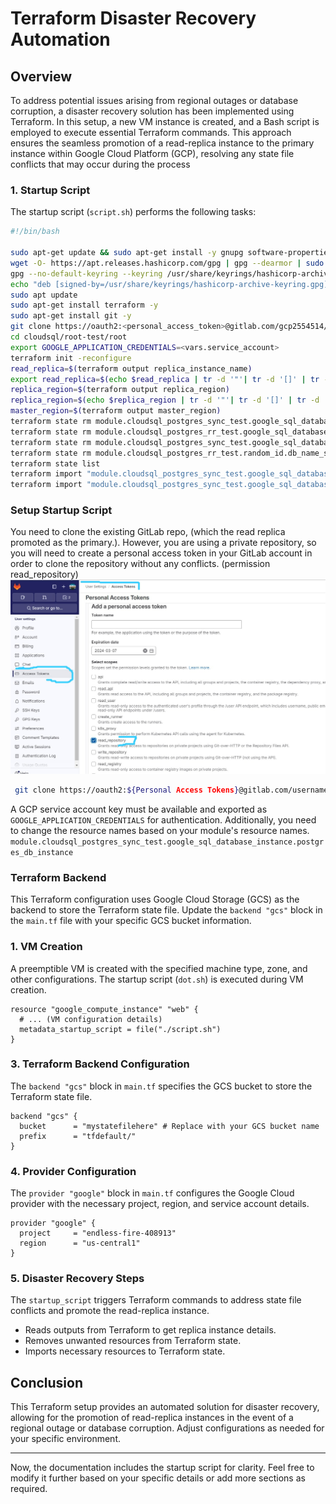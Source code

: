 # Terraform Disaster Recovery Automation

## Overview

To address potential issues arising from regional outages or database corruption, a disaster recovery solution has been implemented using Terraform. In this setup, a new VM instance is created, and a Bash script is employed to execute essential Terraform commands. This approach ensures the seamless promotion of a read-replica instance to the primary instance within Google Cloud Platform (GCP), resolving any state file conflicts that may occur during the process

### 1. Startup Script

The startup script (`script.sh`) performs the following tasks:

```bash
#!/bin/bash

sudo apt-get update && sudo apt-get install -y gnupg software-properties-common
wget -O- https://apt.releases.hashicorp.com/gpg | gpg --dearmor | sudo tee /usr/share/keyrings/hashicorp-archive-keyring.gpg
gpg --no-default-keyring --keyring /usr/share/keyrings/hashicorp-archive-keyring.gpg --fingerprint
echo "deb [signed-by=/usr/share/keyrings/hashicorp-archive-keyring.gpg] https://apt.releases.hashicorp.com $(lsb_release -cs) main" | sudo tee /etc/apt/sources.list.d/hashicorp.list
sudo apt update
sudo apt-get install terraform -y
sudo apt-get install git -y
git clone https://oauth2:<personal_access_token>@gitlab.com/gcp2554514/cloudsql.git
cd cloudsql/root-test/root
export GOOGLE_APPLICATION_CREDENTIALS=<vars.service_account>
terraform init -reconfigure
read_replica=$(terraform output replica_instance_name)
export read_replica=$(echo $read_replica | tr -d '"'| tr -d '[]' | tr -d ',' | tr -d ' ')
replica_region=$(terraform output replica_region)
replica_region=$(echo $replica_region | tr -d '"'| tr -d '[]' | tr -d ',')
master_region=$(terraform output master_region)
terraform state rm module.cloudsql_postgres_sync_test.google_sql_database_instance.postgres_db_instance 
terraform state rm module.cloudsql_postgres_rr_test.google_sql_database_instance.replicas
terraform state rm module.cloudsql_postgres_sync_test.google_sql_database.additional_databases
terraform state rm module.cloudsql_postgres_rr_test.random_id.db_name_suffix_replica
terraform state list
terraform import "module.cloudsql_postgres_sync_test.google_sql_database_instance.postgres_db_instance" "projects/<project_id>/instances/$read_replica" 
terraform import "module.cloudsql_postgres_sync_test.google_sql_database.additional_databases[0]" "projects/<project_id>/instances/${read_replica}/databases/additional-database" 
```

### Setup Startup Script

You need to clone the existing GitLab repo, (which the read replica promoted as the primary.). 
However, you are using a private repository, so you will need to create a personal access token in your GitLab account in order to clone the repository without any conflicts. (permission read_repository)
![preview](image.png?raw=true "screen")

```bash
 git clone https://oauth2:${Personal Access Tokens}@gitlab.com/username/myrepo.git
```
A GCP service account key must be available and exported as `GOOGLE_APPLICATION_CREDENTIALS` for authentication.
Additionally, you need to change the resource names based on your module's resource names. `module.cloudsql_postgres_sync_test.google_sql_database_instance.postgres_db_instance` 

### Terraform Backend

This Terraform configuration uses Google Cloud Storage (GCS) as the backend to store the Terraform state file. Update the `backend "gcs"` block in the `main.tf` file with your specific GCS bucket information.


### 1. VM Creation

A preemptible VM is created with the specified machine type, zone, and other configurations. The startup script (`dot.sh`) is executed during VM creation.

```hcl
resource "google_compute_instance" "web" {
  # ... (VM configuration details)
  metadata_startup_script = file("./script.sh")
}
```



### 3. Terraform Backend Configuration

The `backend "gcs"` block in `main.tf` specifies the GCS bucket to store the Terraform state file.

```hcl
backend "gcs" {
  bucket      = "mystatefilehere" # Replace with your GCS bucket name
  prefix      = "tfdefault/"
}
```

### 4. Provider Configuration

The `provider "google"` block in `main.tf` configures the Google Cloud provider with the necessary project, region, and service account details.

```hcl
provider "google" {
  project     = "endless-fire-408913"
  region      = "us-central1"
}
```

### 5. Disaster Recovery Steps

The `startup_script` triggers Terraform commands to address state file conflicts and promote the read-replica instance.

- Reads outputs from Terraform to get replica instance details.
- Removes unwanted resources from Terraform state.
- Imports necessary resources to Terraform state.

## Conclusion

This Terraform setup provides an automated solution for disaster recovery, allowing for the promotion of read-replica instances in the event of a regional outage or database corruption. Adjust configurations as needed for your specific environment.

---

Now, the documentation includes the startup script for clarity. Feel free to modify it further based on your specific details or add more sections as required.

